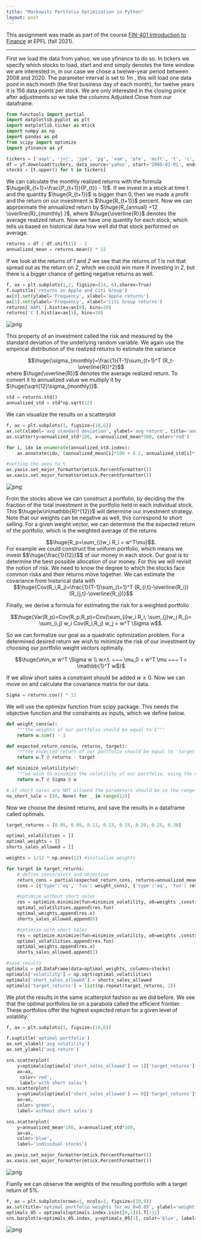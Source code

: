 ```yaml
---
title: "Markowitz Portfolio Optimization in Python"
layout: post
---
```


<style TYPE="text/css">
code.has-jax {font: inherit; font-size: 200%; background: inherit; border: inherit;}
</style>
<script type="text/x-mathjax-config">
MathJax.Hub.Config({
    tex2jax: {
        inlineMath: [['$','$'], ['\\(','\\)']],
         chtml: {
            scale: 1.3
        },
        svg: {
            scale: 1.3
        },
        skipTags: ['script', 'noscript', 'style', 'textarea', 'pre'] // removed 'code' entry
    }
});
MathJax.Hub.Queue(function() {
    var all = MathJax.Hub.getAllJax(), i;
    for(i = 0; i < all.length; i += 1) {
        all[i].SourceElement().parentNode.className += ' has-jax';
    }
});
</script>
<script type="text/javascript" src="https://cdnjs.cloudflare.com/ajax/libs/mathjax/2.7.4/MathJax.js?config=TeX-AMS_HTML-full"></script>

    
This assignment was made as part of the course [FIN-401 Introduction to Finance](https://edu.epfl.ch/coursebook/en/introduction-to-finance-FIN-401) at EPFL (fall 2021). 


---

First we load the data from yahoo, we use yfinance to do so. In tickers we specify which stocks to load, start and end simply denotes the time window we are interested in, in our case we chose a twelwe-year period between 2008 and 2020. The parameter interval is set to 1m , this will load one data point in each month (the first business day of each month), for twelve years it is 156 data points per stock. We are only interested in the closing price after adjustments so we take the columns Adjusted Close from our dataframe.

```python
from functools import partial
import matplotlib.pyplot as plt
import matplotlib.ticker as mtick
import numpy as np
import pandas as pd
from scipy import optimize
import yfinance as yf

tickers = ['aapl', 'jnj', 'jpm', 'pg', 'xom', 'pfe', 'msft', 't', 'c', 'orcl', 'ge', 'wfc']
df = yf.download(tickers, data_source='yahoo', start='2008-01-01', end='2020-12-31', interval='1mo')['Adj Close'].dropna()
stocks = [t.upper() for t in tickers]

```

We can calculate the monthly realized returns with the formula $\huge{R_{t+1}=\frac{P_{t+1}}{P_{t}} - 1}$. If we invest in a stock at time t and the quantity $\huge{R_{t+1}}$ is bigger than 0, then we made a profit and the return on our investment is $\huge{R_{t+1}}$ percent. Now we can approximate the annualized return by $\huge{R_{annual} =12 \overline{R}_{monthly} }$, where $\huge{\overline{R}}$ denotes the average realized return. Now we have one quantity for each stock, which tells us based on historical data how well did that stock performed on average. 
    
```python
returns = df / df.shift(1) - 1
annualized_mean = returns.mean() * 12
```
    
If we look at the returns of *1* and *2* we see that the returns of *1* is not that spread out as the return on *2*, which we could win more if investing in *2*, but there is a bigger chance of getting negative returns as well. 

```python
f, ax = plt.subplots(1,2, figsize=(14, 6),sharex=True)
f.suptitle('returns on Apple and Citi Group')
ax[0].set(ylabel='Frequency', xlabel='Apple returns')
ax[1].set(ylabel='Frequency', xlabel='Citi Group returns')
returns['AAPL'].hist(ax=ax[0], bins=20)
returns['C'].hist(ax=ax[1], bins=20)
```

![png](../images/2021-11-13-markowitz/apple_citi.png)

This property of an investment called the risk and measured by the standard deviation of the underlying random variable. We again use the empirical distribution of the realized returns to estimate the variance 
<center>
 $$\huge{\sigma_{monthly}=\frac{1}{T-1}\sum_{t=1}^T (R_t-\overline{R})^2}$$
</center>
where $\huge{\overline{R}}$ denotes the average realized return. To convert it to annualized value we multiply it by $\huge{\sqrt{12}\sigma_{monthly}}$.
    
```python
std = returns.std()
annualized_std = std*np.sqrt(12)
```
We can visualize the results on a scatterplot
    
```python    
f, ax = plt.subplots(1, figsize=(10,6))
ax.set(xlabel='avg standard deviation', ylabel='avg return', title='annualized returns vs standard deviation of 12 stocks')
ax.scatter(y=annualized_std*100, x=annualized_mean*100, color='red')

for i, idx in enumerate(annualized_std.index):
    ax.annotate(idx, (annualized_mean[i]*100 + 0.2, annualized_std[i]*100 + 0.2))

#setting the axes to %
ax.yaxis.set_major_formatter(mtick.PercentFormatter())
ax.xaxis.set_major_formatter(mtick.PercentFormatter())
```
    
![png](../images/2021-11-13-markowitz/scatter_2.png)

From the stocks above we can construct a portfolio, by deciding the the fraction of the total investment in
the portfolio held in each individual stock. This $\huge{w\in\mathbb{R}^{12}}$ will determine our investment strategy. Note that our weights can be negative as well, this correspond to short selling. For a given weight vector, we can determine the the expected return of the portfolio, which is the weighted average of the returns
<center>
 $$\huge{R_p=\sum_{i}w_i R_i = w^T\mu}$$.
</center>
For example we could construct the uniform portfolio, which means we invest $$\huge{\frac{1}{12}}$$ of our money in each stock. Our goal is to determine the best possible allocation of our money. For this we will revisit the notion of risk. We need to know the degree to which the stocks face common risks and their returns move together. We can estimate the covariance from historical data with

<center>
    $$\huge{Cov(R_i,R_j)=\frac{1}{T-1}\sum_{t=1}^T (R_{i,t}-\overline{R_i})(R_{j,t}-\overline{R_j})}$$
</center>

Finally, we derive a formula for estimating the risk for a weighted portfolio

<center>
    $$\huge{Var(R_p)=Cov(R_p,R_p)=Cov(\sum_{i}w_i R_i, \sum_{j}w_j R_j)= \sum_{i,j} w_i Cov(R_i,R_j) w_j = w^T \Sigma w$$.
</center>

So we can formalize our goal as a quadratic optimization problem. For a determined desired return we wish to minimize the risk of our investment by choosing our portfolio weight vectors optimally. 

<center>
    $$\huge{\min_w w^T \Sigma w \\
    w.r.t. ~~~ \mu_0 = w^T \mu ~~~ 1 = \mathbb{1}^T w$}$
</center>

If we allow short sales a constraint should be added $w \geq 0$. Now we can move on and calculate the covariance matrix for our data.


```python
Sigma = returns.cov() * 12
```

We will use the *optimize* function from scipy package. This needs the objective function and the constraints as inputs, which we define below.

```python
def weight_cons(w):
    """the weights of our portfolio should be equal to 1"""
    return w.sum() - 1 

def expected_return_cons(w, returns, target):
    """the expected return of our portfolio should be equal to 'target'"""
    return w.T @ returns - target

def minimize_volatility(w):
    """we wish to minimize the volatility of our portfolio, using the covariance matrix"""
    return w.T @ Sigma @ w

# if short sales are NOT allowed the parameters should be in tha range (0, \infty)
no_short_sale = [(0, None) for _ in range(12)]
```

Now we choose the desired returns, and save the results in a dataframe called optimals.

```python
target_returns = [0.05, 0.09, 0.11, 0.13, 0.15, 0.20, 0.25, 0.30]

optimal_volatilities = []
optimal_weights = []
shorts_sales_allowed = []

weights = 1/12 * np.ones(12) #initialize weights

for target in target_returns:
    # define constraints and objective
    return_cons = partial(expected_return_cons, returns=annualized_mean, target=target)
    cons = [{'type':'eq', 'fun': weight_cons}, {'type':'eq', 'fun': return_cons}]

    #optimize without short sales
    res = optimize.minimize(fun=minimize_volatility, x0=weights ,constraints=cons ,method='SLSQP', bounds=no_short_sale)
    optimal_volatilities.append(res.fun)
    optimal_weights.append(res.x)
    shorts_sales_allowed.append(0)

    #optimize with short sales
    res = optimize.minimize(fun=minimize_volatility, x0=weights ,constraints=cons ,method='SLSQP')
    optimal_volatilities.append(res.fun)
    optimal_weights.append(res.x)
    shorts_sales_allowed.append(1)

#save results
optimals = pd.DataFrame(data=optimal_weights, columns=stocks)
optimals['volatility'] = np.sqrt(optimal_volatilities)
optimals['short_sales_allowed'] = shorts_sales_allowed
optimals['target_returns'] = list(np.repeat(target_returns, 2))
```

We plot the results in the same scatterplot fashion as we did before. We see that the optimal portfolios lie on a parabola called the efficient frontier. These portfolios offer the highest expected return for a given level of volatility.

```python
f, ax = plt.subplots(1, figsize=(10,6))

f.suptitle('optimal portfolio')
ax.set_xlabel('avg volatility')
ax.set_ylabel('avg return')

sns.scatterplot(
    y=optimals[optimals['short_sales_allowed'] == 1]['target_returns']*100, x=optimals[optimals['short_sales_allowed'] == 1]['volatility']*100, 
    ax=ax,
     color='red', 
     label='with short sales')
sns.scatterplot(
    y=optimals[optimals['short_sales_allowed'] == 0]['target_returns']*100, x=optimals[optimals['short_sales_allowed'] == 0]['volatility']*100, 
    ax=ax, 
    color='green', 
    label='without short sales')

sns.scatterplot(
    y=annualized_mean*100, x=annualized_std*100, 
    ax=ax, 
    color='blue', 
    label='individual stocks')

ax.yaxis.set_major_formatter(mtick.PercentFormatter())
ax.xaxis.set_major_formatter(mtick.PercentFormatter())
```

![png](../images/2021-11-13-markowitz/scatter_3.png)

Fianlly we can observe the weights of the resulting portfolio with a target return of 5%.

```python
f, ax = plt.subplots(nrows=1, ncols=1, figsize=(10,8))
ax.set(title='optimal portfolio weights for mu_0=0.05', ylabel='weight', xlabel='stocks')
optimals_05 = optimals[optimals.index.isin([0,1])].T[:12]
sns.barplot(x=optimals_05.index, y=optimals_05[1], color='blue', label='with short sales',ax=ax)
```

![png](../images/2021-11-13-markowitz/bar.png)
